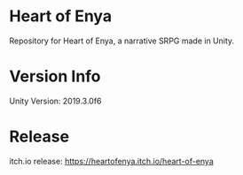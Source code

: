 # Heart of Enya
Repository for Heart of Enya, a narrative SRPG made in Unity.

# Version Info
Unity Version: 2019.3.0f6

# Release
itch.io release: https://heartofenya.itch.io/heart-of-enya
